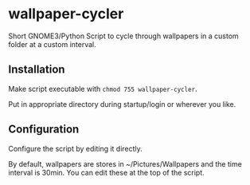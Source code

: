 # wallpaper-cycler
Short GNOME3/Python Script to cycle through wallpapers in a custom folder at a custom interval.

## Installation
Make script executable with `chmod 755 wallpaper-cycler`.

Put in appropriate directory during startup/login or wherever you like.

## Configuration
Configure the script by editing it directly. 

By default, wallpapers are stores in ~/Pictures/Wallpapers and the time interval is 30min. You can edit these at the top of the script.
